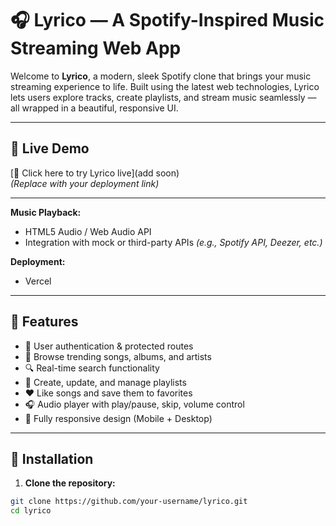 # 🎧 Lyrico — A Spotify-Inspired Music Streaming Web App

Welcome to **Lyrico**, a modern, sleek Spotify clone that brings your music streaming experience to life. Built using the latest web technologies, Lyrico lets users explore tracks, create playlists, and stream music seamlessly — all wrapped in a beautiful, responsive UI.

---

## 🚀 Live Demo
[🔗 Click here to try Lyrico live](add soon)  
*(Replace with your deployment link)*

---

**Music Playback:**
- HTML5 Audio / Web Audio API
- Integration with mock or third-party APIs *(e.g., Spotify API, Deezer, etc.)*

**Deployment:**
- Vercel 
---

## 🌟 Features

- 🔐 User authentication & protected routes
- 🎵 Browse trending songs, albums, and artists
- 🔍 Real-time search functionality
- 📂 Create, update, and manage playlists
- ❤️ Like songs and save them to favorites
- 🎧 Audio player with play/pause, skip, volume control
- 📱 Fully responsive design (Mobile + Desktop)


---

## 📁 Installation

1. **Clone the repository:**
```bash
git clone https://github.com/your-username/lyrico.git
cd lyrico
